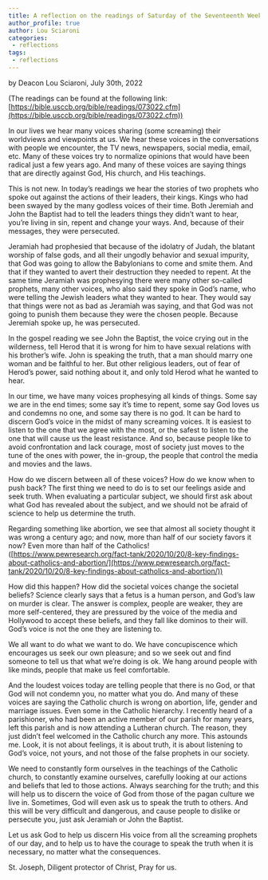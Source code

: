 ```yaml
---
title: A reflection on the readings of Saturday of the Seventeenth Week in Ordinary Time
author_profile: true
author: Lou Sciaroni
categories:
 - reflections
tags:
 - reflections
---
```


by Deacon Lou Sciaroni, July 30th, 2022

(The readings can be found at the following link: [https://bible.usccb.org/bible/readings/073022.cfm](https://bible.usccb.org/bible/readings/073022.cfm))

In our lives we hear many voices sharing (some screaming) their worldviews and viewpoints at us. We hear these voices in the conversations with people we encounter, the TV news, newspapers, social media, email, etc. Many of these voices try to normalize opinions that would have been radical just a few years ago. And many of these voices are saying things that are directly against God, His church, and His teachings.

This is not new. In today’s readings we hear the stories of two prophets who spoke out against the actions of their leaders, their kings. Kings who had been swayed by the many godless voices of their time. Both Jeremiah and John the Baptist had to tell the leaders things they didn’t want to hear, you’re living in sin, repent and change your ways. And, because of their messages, they were persecuted.

Jeramiah had prophesied that because of the idolatry of Judah, the blatant worship of false gods, and all their ungodly behavior and sexual impurity, that God was going to allow the Babylonians to come and smite them. And that if they wanted to avert their destruction they needed to repent. At the same time Jeramiah was prophesying there were many other so-called prophets, many other voices, who also said they spoke in God’s name, who were telling the Jewish leaders what they wanted to hear. They would say that things were not as bad as Jeramiah was saying, and that God was not going to punish them because they were the chosen people. Because Jeremiah spoke up, he was persecuted.

In the gospel reading we see John the Baptist, the voice crying out in the wilderness, tell Herod that it is wrong for him to have sexual relations with his brother’s wife. John is speaking the truth, that a man should marry one woman and be faithful to her. But other religious leaders, out of fear of Herod’s power, said nothing about it, and only told Herod what he wanted to hear.

In our time, we have many voices prophesying all kinds of things. Some say we are in the end times; some say it’s time to repent, some say God loves us and condemns no one, and some say there is no god. It can be hard to discern God’s voice in the midst of many screaming voices. It is easiest to listen to the one that we agree with the most, or the safest to listen to the one that will cause us the least resistance. And so, because people like to avoid confrontation and lack courage, most of society just moves to the tune of the ones with power, the in-group, the people that control the media and movies and the laws.

How do we discern between all of these voices? How do we know when to push back? The first thing we need to do is to set our feelings aside and seek truth. When evaluating a particular subject, we should first ask about what God has revealed about the subject, and we should not be afraid of science to help us determine the truth.

Regarding something like abortion, we see that almost all society thought it was wrong a century ago; and now, more than half of our society favors it now? Even more than half of the Catholics! ([https://www.pewresearch.org/fact-tank/2020/10/20/8-key-findings-about-catholics-and-abortion/](https://www.pewresearch.org/fact-tank/2020/10/20/8-key-findings-about-catholics-and-abortion/))

How did this happen? How did the societal voices change the societal beliefs? Science clearly says that a fetus is a human person, and God’s law on murder is clear. The answer is complex, people are weaker, they are more self-centered, they are pressured by the voice of the media and Hollywood to accept these beliefs, and they fall like dominos to their will. God’s voice is not the one they are listening to.

We all want to do what we want to do. We have concupiscence which encourages us seek our own pleasure; and so we seek out and find someone to tell us that what we’re doing is ok. We hang around people with like minds, people that make us feel comfortable.

And the loudest voices today are telling people that there is no God, or that God will not condemn you, no matter what you do. And many of these voices are saying the Catholic church is wrong on abortion, life, gender and marriage issues. Even some in the Catholic hierarchy. I recently heard of a parishioner, who had been an active member of our parish for many years, left this parish and is now attending a Lutheran church. The reason, they just didn’t feel welcomed in the Catholic church any more. This astounds me. Look, it is not about feelings, it is about truth, it is about listening to God’s voice, not yours, and not those of the false prophets in our society.

We need to constantly form ourselves in the teachings of the Catholic church, to constantly examine ourselves, carefully looking at our actions and beliefs that led to those actions. Always searching for the truth; and this will help us to discern the voice of God from those of the pagan culture we live in. Sometimes, God will even ask us to speak the truth to others. And this will be very difficult and dangerous, and cause people to dislike or persecute you, just ask Jeramiah or John the Baptist.

Let us ask God to help us discern His voice from all the screaming prophets of our day, and to help us to have the courage to speak the truth when it is necessary, no matter what the consequences.

St. Joseph, Diligent protector of Christ, Pray for us.

